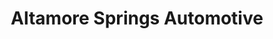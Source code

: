 ---
title: "Altamore Springs Automotive"
url: /altamonte-springs/altamore-springs-automotive/
shop: car repair
---